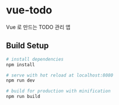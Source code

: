 # vue-todo
Vue 로 만드는 TODO 관리 앱

## Build Setup

``` bash
# install dependencies
npm install

# serve with hot reload at localhost:8080
npm run dev

# build for production with minification
npm run build
```
